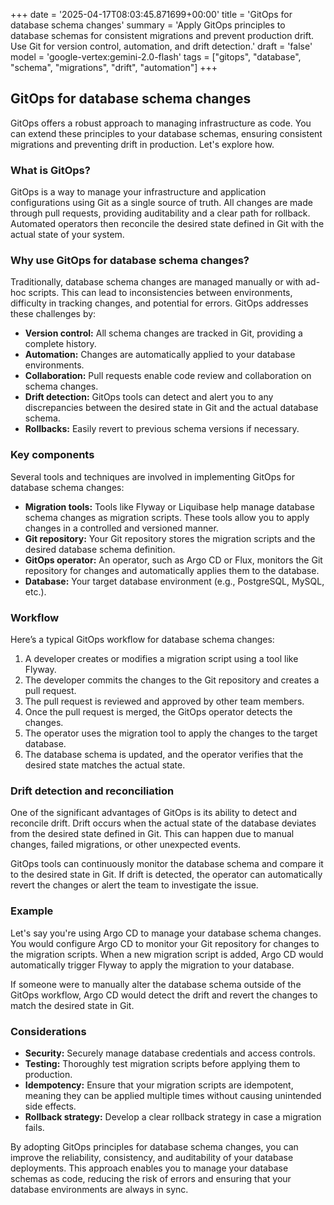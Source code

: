+++
date = '2025-04-17T08:03:45.871699+00:00'
title = 'GitOps for database schema changes'
summary = 'Apply GitOps principles to database schemas for consistent migrations and prevent production drift. Use Git for version control, automation, and drift detection.'
draft = 'false'
model = 'google-vertex:gemini-2.0-flash'
tags = ["gitops", "database", "schema", "migrations", "drift", "automation"]
+++

## GitOps for database schema changes

GitOps offers a robust approach to managing infrastructure as code. You can extend these principles to your database schemas, ensuring consistent migrations and preventing drift in production. Let's explore how.

### What is GitOps?

GitOps is a way to manage your infrastructure and application configurations using Git as a single source of truth. All changes are made through pull requests, providing auditability and a clear path for rollback. Automated operators then reconcile the desired state defined in Git with the actual state of your system.

### Why use GitOps for database schema changes?

Traditionally, database schema changes are managed manually or with ad-hoc scripts. This can lead to inconsistencies between environments, difficulty in tracking changes, and potential for errors. GitOps addresses these challenges by:

*   **Version control:** All schema changes are tracked in Git, providing a complete history.
*   **Automation:** Changes are automatically applied to your database environments.
*   **Collaboration:** Pull requests enable code review and collaboration on schema changes.
*   **Drift detection:** GitOps tools can detect and alert you to any discrepancies between the desired state in Git and the actual database schema.
*   **Rollbacks:** Easily revert to previous schema versions if necessary.

### Key components

Several tools and techniques are involved in implementing GitOps for database schema changes:

*   **Migration tools:** Tools like Flyway or Liquibase help manage database schema changes as migration scripts. These tools allow you to apply changes in a controlled and versioned manner.
*   **Git repository:** Your Git repository stores the migration scripts and the desired database schema definition.
*   **GitOps operator:** An operator, such as Argo CD or Flux, monitors the Git repository for changes and automatically applies them to the database.
*   **Database:** Your target database environment (e.g., PostgreSQL, MySQL, etc.).

### Workflow

Here’s a typical GitOps workflow for database schema changes:

1.  A developer creates or modifies a migration script using a tool like Flyway.
2.  The developer commits the changes to the Git repository and creates a pull request.
3.  The pull request is reviewed and approved by other team members.
4.  Once the pull request is merged, the GitOps operator detects the changes.
5.  The operator uses the migration tool to apply the changes to the target database.
6.  The database schema is updated, and the operator verifies that the desired state matches the actual state.

### Drift detection and reconciliation

One of the significant advantages of GitOps is its ability to detect and reconcile drift. Drift occurs when the actual state of the database deviates from the desired state defined in Git. This can happen due to manual changes, failed migrations, or other unexpected events.

GitOps tools can continuously monitor the database schema and compare it to the desired state in Git. If drift is detected, the operator can automatically revert the changes or alert the team to investigate the issue.

### Example

Let's say you're using Argo CD to manage your database schema changes. You would configure Argo CD to monitor your Git repository for changes to the migration scripts. When a new migration script is added, Argo CD would automatically trigger Flyway to apply the migration to your database.

If someone were to manually alter the database schema outside of the GitOps workflow, Argo CD would detect the drift and revert the changes to match the desired state in Git.

### Considerations

*   **Security:** Securely manage database credentials and access controls.
*   **Testing:** Thoroughly test migration scripts before applying them to production.
*   **Idempotency:** Ensure that your migration scripts are idempotent, meaning they can be applied multiple times without causing unintended side effects.
*   **Rollback strategy:** Develop a clear rollback strategy in case a migration fails.

By adopting GitOps principles for database schema changes, you can improve the reliability, consistency, and auditability of your database deployments. This approach enables you to manage your database schemas as code, reducing the risk of errors and ensuring that your database environments are always in sync.